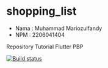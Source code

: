 # shopping_list
- Nama    : Muhammad Mariozulfandy
- NPM     : 2206041404

Repository Tutorial Flutter PBP

[![Build status](https://build.appcenter.ms/v0.1/apps/2a752a08-be53-4e13-86de-5be7b524a341/branches/main/badge)](https://appcenter.ms)
